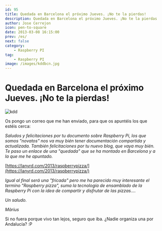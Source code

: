 ```yaml
---
id: 95
title: Quedada en Barcelona el próximo Jueves. ¡No te la pierdas!
description: Quedada en Barcelona el próximo Jueves. ¡No te la pierdas!
author: Jose Cerrejon
icon: pen-to-square
date: 2013-03-08 16:15:00
prev: /es/
next: false
category:
    - Raspberry PI
tag:
    - Raspberry PI
image: /images/kddbcn.jpg
---
```


# Quedada en Barcelona el próximo Jueves. ¡No te la pierdas!

![kdd](/images/kddbcn.jpg)

Os pongo un correo que me han enviado, para que os apuntéis los que estéis cerca:

_Saludos y felicitaciones por tu documento sobre Raspberry Pi, los que somos "novatos" nos va muy bién tener documentación compartida y actualizada. También felicitaciones por tu nuevo blog, que vaya muy bién. Te paso un enlace de una "quedada" que se ha montado en Barcelona y a la que me he apuntado._

[https://lanyrd.com/2013/raspberrypizza/](https://lanyrd.com/2013/raspberrypizza/)

_Igual al final será una "fricada" pero me ha parecido muy interesante el termino "Raspberry pizza", suma la tecnología de ensamblado de la Raspberry Pi con la idea de compartir y disfrutar de las pizzas...._

_Un saludo._

_Màrius_

Si no fuera porque vivo tan lejos, seguro que iba. ¿Nadie organiza una por Andalucía? :P
